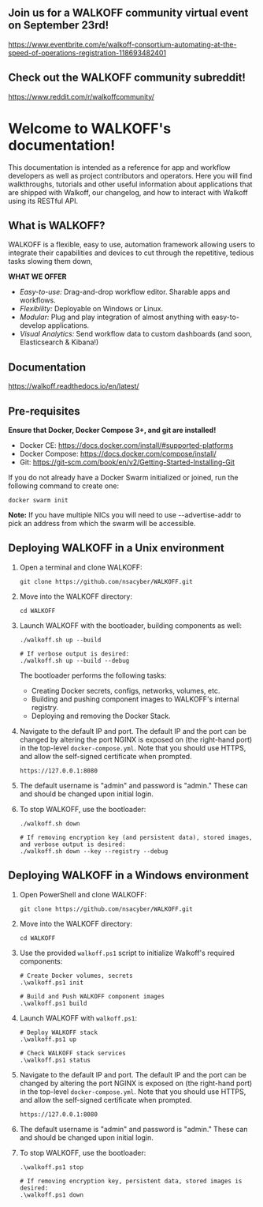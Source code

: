 Join us for a WALKOFF community virtual event on September 23rd! 
---------------------------------------------------------------------------------
https://www.eventbrite.com/e/walkoff-consortium-automating-at-the-speed-of-operations-registration-118693482401

Check out the WALKOFF community subreddit! 
--------------------------------------------------------------------------------
https://www.reddit.com/r/walkoffcommunity/


Welcome to WALKOFF's documentation!
===================================
This documentation is intended as a reference for app and workflow developers as well as project contributors and operators.
Here you will find walkthroughs, tutorials and other useful information about applications that are shipped with Walkoff, our changelog, and how to interact with Walkoff using its RESTful API.

What is WALKOFF?
------------------
WALKOFF is a flexible, easy to use, automation framework allowing users to integrate their capabilities and devices to cut through the repetitive, tedious tasks slowing them down,

**WHAT WE OFFER**
 - *Easy-to-use:* Drag-and-drop workflow editor. Sharable apps and workflows.
 - *Flexibility:* Deployable on Windows or Linux.
 - *Modular:* Plug and play integration of almost anything with easy-to-develop applications.
 - *Visual Analytics:* Send workflow data to custom dashboards (and soon, Elasticsearch & Kibana!)

Documentation
------------------------
https://walkoff.readthedocs.io/en/latest/

Pre-requisites
------------------------
**Ensure that Docker, Docker Compose 3+, and git are installed!**

* Docker CE: https://docs.docker.com/install/#supported-platforms
* Docker Compose: https://docs.docker.com/compose/install/
* Git: https://git-scm.com/book/en/v2/Getting-Started-Installing-Git

If you do not already have a Docker Swarm initialized or joined, run the following command to create one:

    docker swarm init

**Note:** If you have multiple NICs you will need to use --advertise-addr to pick an address from which the swarm will be accessible.

Deploying WALKOFF in a Unix environment
---------------------------------------

1. Open a terminal and clone WALKOFF:

       git clone https://github.com/nsacyber/WALKOFF.git

2. Move into the WALKOFF directory:

       cd WALKOFF

3. Launch WALKOFF with the bootloader, building components as well:

       ./walkoff.sh up --build

       # If verbose output is desired:
       ./walkoff.sh up --build --debug

   The bootloader performs the following tasks:
   * Creating Docker secrets, configs, networks, volumes, etc.
   * Building and pushing component images to WALKOFF's internal registry.
   * Deploying and removing the Docker Stack.

4. Navigate to the default IP and port. The default IP and the port can be changed by altering the port NGINX is exposed on (the right-hand port) in the top-level `docker-compose.yml`. Note that you should use HTTPS, and allow the self-signed certificate when prompted.

       https://127.0.0.1:8080

5. The default username is "admin" and password is "admin." These can and should be changed upon initial login.

6. To stop WALKOFF, use the bootloader:

       ./walkoff.sh down

       # If removing encryption key (and persistent data), stored images, and verbose output is desired:
       ./walkoff.sh down --key --registry --debug


Deploying WALKOFF in a Windows environment
------------------------------------------

1. Open PowerShell and clone WALKOFF:

       git clone https://github.com/nsacyber/WALKOFF.git

2. Move into the WALKOFF directory:

       cd WALKOFF

3. Use the provided `walkoff.ps1` script to initialize Walkoff's required components:

       # Create Docker volumes, secrets
       .\walkoff.ps1 init

       # Build and Push WALKOFF component images
       .\walkoff.ps1 build

4. Launch WALKOFF with `walkoff.ps1`:

       # Deploy WALKOFF stack
       .\walkoff.ps1 up

       # Check WALKOFF stack services
       .\walkoff.ps1 status

5. Navigate to the default IP and port. The default IP and the port can be changed by altering the port NGINX is exposed on (the right-hand port) in the top-level `docker-compose.yml`. Note that you should use HTTPS, and allow the self-signed certificate when prompted.

       https://127.0.0.1:8080

6. The default username is "admin" and password is "admin." These can and should be changed upon initial login.

7. To stop WALKOFF, use the bootloader:

       .\walkoff.ps1 stop

       # If removing encryption key, persistent data, stored images is desired:
       .\walkoff.ps1 down


